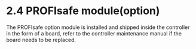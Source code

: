 ﻿# 2.4 PROFIsafe module(option)

The PROFIsafe option module is installed and shipped inside the controller in the form of a board, refer to the controller maintenance manual if the board needs to be replaced.
